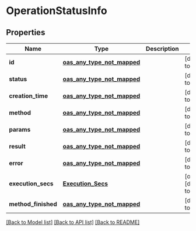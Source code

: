 # OperationStatusInfo
## Properties

| Name | Type | Description | Notes |
|------------ | ------------- | ------------- | -------------|
| **id** | [**oas_any_type_not_mapped**](.md) |  | [default to null] |
| **status** | [**oas_any_type_not_mapped**](.md) |  | [default to null] |
| **creation\_time** | [**oas_any_type_not_mapped**](.md) |  | [default to null] |
| **method** | [**oas_any_type_not_mapped**](.md) |  | [default to null] |
| **params** | [**oas_any_type_not_mapped**](.md) |  | [default to null] |
| **result** | [**oas_any_type_not_mapped**](.md) |  | [default to null] |
| **error** | [**oas_any_type_not_mapped**](.md) |  | [default to null] |
| **execution\_secs** | [**Execution_Secs**](Execution_Secs.md) |  | [optional] [default to null] |
| **method\_finished** | [**oas_any_type_not_mapped**](.md) |  | [default to null] |

[[Back to Model list]](../README.md#documentation-for-models) [[Back to API list]](../README.md#documentation-for-api-endpoints) [[Back to README]](../README.md)

